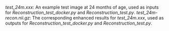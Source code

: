 _test_24m.xxx_: An example test image at 24 months of age, used as inputs for _Reconstruction_test_docker.py_ and _Reconstruction_test.py_. 
_test_24m-recon.nii.gz_: The corresponding enhanced results for _test_24m.xxx_, used as outputs for _Reconstruction_test_docker.py_ and _Reconstruction_test.py_.

